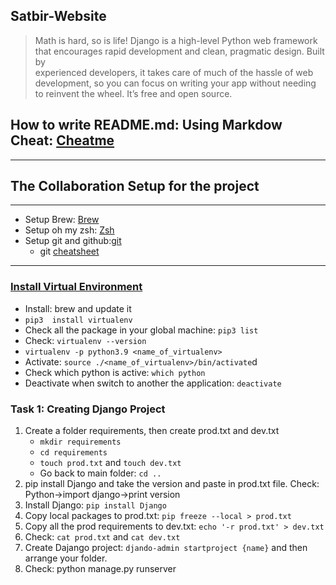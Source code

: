 ## Satbir-Website 
> Math is hard, so is life!
> Django is a high-level Python web framework that encourages rapid development and clean, pragmatic design. Built by    
  experienced developers, it takes care of much of the hassle of web development, so you can focus on writing your app without needing to reinvent the wheel. It’s free and open source. 
## How to write README.md: Using Markdow Cheat: [Cheatme](https://www.markdownguide.org/cheat-sheet/)
--------------------------

## The Collaboration Setup for the project
--------------------------
* Setup Brew: [Brew](https://brew.sh/)
* Setup oh my zsh: [Zsh](https://www.freecodecamp.org/news/how-to-configure-your-macos-terminal-with-zsh-like-a-pro-c0ab3f3c1156/)
* Setup git and github:[git](https://git-scm.com/book/en/v2/Getting-Started-First-Time-Git-Setup)
    * git [cheatsheet](https://education.github.com/git-cheat-sheet-education.pdf)

----------------------------------------------------------------------------------
### [Install Virtual Environment](https://virtualenv.pypa.io/en/latest/installation.html)
* Install:  brew and update it
* `pip3  install virtualenv`
* Check all the package in your global machine: `pip3 list` 
* Check: `virtualenv --version` 
* `virtualenv -p python3.9 <name_of_virtualenv>`
* Activate: `source ./<name_of_virtualenv>/bin/activate`d
* Check which python is active: `which python `
* Deactivate when switch to another the application: `deactivate`

### Task 1: Creating Django Project
1. Create a folder requirements, then create prod.txt and dev.txt
    * `mkdir requirements`
    * `cd requirements`
    * `touch prod.txt` and `touch dev.txt`
    * Go back to main folder: `cd ..`
2. pip install Django and take the version and paste in prod.txt file. Check: Python->import django->print version
3. Install Django: `pip install Django`
4. Copy local packages to prod.txt: `pip freeze --local > prod.txt`
5. Copy all the prod requirements to dev.txt: `echo '-r prod.txt' > dev.txt`
5. Check: `cat prod.txt` and `cat dev.txt`
6. Create Dajango project: `djando-admin startproject {name}` and then arrange your folder. 
7. Check: python manage.py runserver 
	
